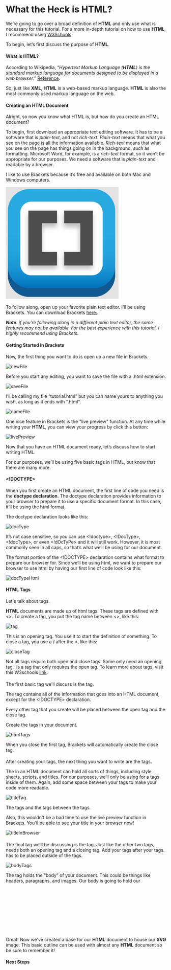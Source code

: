 # What the Heck is HTML?

We’re going to go over a broad definition of **HTML** and only use what is necessary for this tutorial. For a more in-depth tutorial on how to use **HTML**, I recommend using [W3Schools](https://www.w3schools.com/html/default.asp).

To begin, let’s first discuss the purpose of **HTML**.

#### What is HTML?

According to Wikipedia, “_Hypertext Markup Language (**HTML**) is the standard markup language for documents designed to be displayed in a web browser._” [Reference](https://en.wikipedia.org/wiki/HTML).

So, just like **XML**, **HTML** is a web-based markup language. **HTML** is also the most commonly used markup language on the web.

#### Creating an HTML Document

Alright, so now you know what HTML is, but how do you create an HTML document?

To begin, first download an appropriate text editing software. It has to be a software that is 
_plain-text_, and not _rich-text_. _Plain-text_ means that what you see on the page is all the information available. _Rich-text_ means that what you see on the page has things going on in the background, such as formatting. Microsoft Word, for example, is a _rich-text_ format, so it won’t be appropriate for our purposes. We need a software that is _plain-text_ and readable by a browser.

I like to use Brackets because it’s free and available on both Mac and Windows computers.

![Brackets](./images/1.png)

To follow along, open up your favorite plain text editor. I'll be using Brackets. You can download Brackets [here:](http://brackets.io/). 

_**Note**: if you're following along in a different plain text editor, the same features may not be available. For the best experience with this tutorial, I highly recommend using Brackets._

#### Getting Started in Brackets

Now, the first thing you want to do is open up a new file in Brackets. 

![newFile](C:\Users\Livvy\Documents\GitHub\final-project\1600finalProject\images\2.PNG)

Before you start any editing, you want to save the file with a .html extension. 

![saveFile](C:\Users\Livvy\Documents\GitHub\final-project\1600finalProject\images\3.PNG)

I’ll be calling my file “tutorial.html” but you can name yours to anything you wish, as long as it ends with “.html”.

![nameFile](C:\Users\Livvy\Documents\GitHub\final-project\1600finalProject\images\4.PNG)

One nice feature in Brackets is the "live preview" function. At any time while writing your **HTML**, you can view your progress by click this button:

![livePreview](C:\Users\Livvy\Documents\GitHub\final-project\1600finalProject\images\5.PNG)

Now that you have an HTML document ready, let’s discuss how to start writing HTML.

For our purposes, we’ll be using five basic tags in HTML, but know that there are many more.

#### <!DOCTYPE>

When you first create an HTML document, the first line of code you need is the **doctype declaration**. The doctype declaration provides information to your browser to prepare it to use a specific document format. In this case, it’ll be using the html format.

The doctype declaration looks like this: 

![docType](C:\Users\Livvy\Documents\GitHub\final-project\1600finalProject\images\6.PNG)

It’s not case sensitive, so you can use <!doctype>, <!DocType>, <!docType>, or even <!dOcTyPe> and it will still work. However, it is most commonly seen in all caps, so that’s what we’ll be using for our document.



The format portion of the <!DOCTYPE> declaration contains what format to prepare our browser for. Since we’ll be using html, we want to prepare our browser to use html by having our first line of code look like this: 

![docTypeHtml](C:\Users\Livvy\Documents\GitHub\final-project\1600finalProject\images\7.PNG)

#### HTML Tags

Let's talk about tags. 

**HTML** documents are made up of html tags. These tags are defined with <>. To create a tag, you put the tag name between <>, like this:

![tag](C:\Users\Livvy\Documents\GitHub\final-project\1600finalProject\images\8.PNG)

This is an opening tag. You use it to start the definition of something. To close a tag, you use a / after the <, like this:

![closeTag](C:\Users\Livvy\Documents\GitHub\final-project\1600finalProject\images\9.PNG)

Not all tags require both open and close tags. Some only need an opening tag. <img> is a tag that only requires the open tag. To learn more about tags, visit this W3schools [link](https://www.w3schools.com/tags).

#### <html>

The first basic tag we'll discuss is the <html> tag.

The <html> tag contains all of the information that goes into an HTML document, except for the <!DOCTYPE> declaration.

Every other tag that you create will be placed between the open <html> tag and the close </html> tag.

Create the <html></html> tags in your document.

![htmlTags](C:\Users\Livvy\Documents\GitHub\final-project\1600finalProject\images\10.PNG)

When you close the first <html> tag, Brackets will automatically create the close tag.

#### <head>

After creating your <html> tags, the next thing you want to write are the <head></head> tags. 

The <head> in an HTML document can hold all sorts of things, including style sheets, scripts, and titles. For our purposes, we’ll only be using <head> for a <title> tag.

Add the <head></head> tags in between your <html></html> tags. Add some room in your document. It will help make it more readable.

![headTags](C:\Users\Livvy\Documents\GitHub\final-project\1600finalProject\images\11.PNG)

#### <title>

Now that you have a <head> tag, let’s place <title></title> tags inside of them. Again, add some space between your tags to make your code more readable.

![titleTag](C:\Users\Livvy\Documents\GitHub\final-project\1600finalProject\images\12.PNG)

The <title> tag is used to define a title to your HTML document. Whenever you view an HTML document in a browser, the title will be at the top of the tab.

![titleBrowser](C:\Users\Livvy\Documents\GitHub\final-project\1600finalProject\images\13.PNG)

For my HTML document, I’m going to be naming mine “SVG Tutorial”. 

![svgTutorialTitle](C:\Users\Livvy\Documents\GitHub\final-project\1600finalProject\images\14.PNG)

You can name yours whatever you like. Just make sure you place the title between the <title></title> tags and the <title></title> tags between the <head></head> tags.

Also, this wouldn't be a bad time to use the live preview function in Brackets. You'll be able to see your title in your browser now!

![titleInBrowser](C:\Users\Livvy\Documents\GitHub\final-project\1600finalProject\images\15.PNG)

#### <body>

The final tag we’ll be discussing is the <body> tag. Just like the other two tags, <body> needs both an opening <body> tag and a closing </body> tag. Add your <body></body> tags after your <head></head> tags. <body> has to be placed outside of the <head></head> tags.

![bodyTags](C:\Users\Livvy\Documents\GitHub\final-project\1600finalProject\images\16.PNG)

The <body> tag holds the “body” of your document. This could be things like headers, paragraphs, and images. Our body is going to hold our <SVG> image.

Great! Now we've created a base for our **HTML** document to house our **SVG** image. This basic outline can be used with almost any **HTML** document so be sure to remember it!

#### Next Steps

